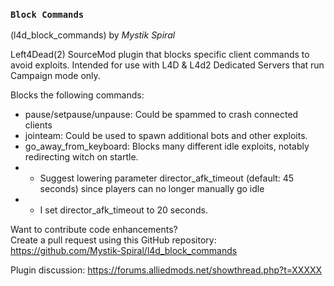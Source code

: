 ### `Block Commands`
(l4d_block_commands) by *_Mystik Spiral_*

Left4Dead(2) SourceMod plugin that blocks specific client commands to avoid exploits.  Intended for use with L4D & L4d2 Dedicated Servers that run Campaign mode only.

Blocks the following commands:

- pause/setpause/unpause: Could be spammed to crash connected clients
- jointeam: Could be used to spawn additional bots and other exploits.
- go_away_from_keyboard: Blocks many different idle exploits, notably redirecting witch on startle.
- - Suggest lowering parameter director_afk_timeout (default: 45 seconds) since players can no longer manually go idle
- - I set director_afk_timeout to 20 seconds.

Want to contribute code enhancements?  
Create a pull request using this GitHub repository: https://github.com/Mystik-Spiral/l4d_block_commands

Plugin discussion: https://forums.alliedmods.net/showthread.php?t=XXXXX
